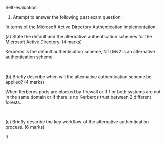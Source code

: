 Self-evaluation  

1. Attempt to answer the following past exam question:  

In terms of the Microsoft Active Directory Authentication implementation:  

(a) State the default and the alternative authentication schemes for the Microsoft
Active Directory. (4 marks)  

Kerberos is the default authentication scheme, NTLMv2 is an alternative authentication scheme.  

<br>

(b) Briefly describe when will the alternative authentication scheme be applied? (4 marks)  

When Kerberos ports are blocked by firewall or If 1 or both systems are not in the same domain or If there is no Kerberos trust between 2 different forests.  

<br>

(c) Briefly describe the key workflow of the alternative authentication process. (6 marks)  

It 